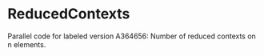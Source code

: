 # ReducedContexts
Parallel code for labeled version A364656: Number of reduced contexts on n elements.

